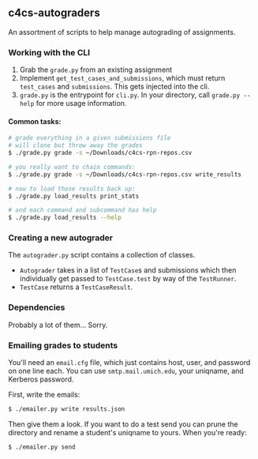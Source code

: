 c4cs-autograders
------------------

An assortment of scripts to help manage autograding of assignments.

### Working with the CLI

1. Grab the `grade.py` from an existing assignment
1. Implement `get_test_cases_and_submissions`, which must return 
    `test_cases` and `submissions`. This gets injected into the cli.
1. `grade.py` is the entrypoint for `cli.py`. In your directory, call
   `grade.py --help` for more usage information.

#### Common tasks:

```bash
# grade everything in a given submissions file
# will clone but throw away the grades
$ ./grade.py grade -s ~/Downloads/c4cs-rpn-repos.csv 

# you really want to chain commands:
$ ./grade.py grade -s ~/Downloads/c4cs-rpn-repos.csv write_results

# now to load those results back up:
$ ./grade.py load_results print_stats

# and each command and subcommand has help
$ ./grade.py load_results --help
```

### Creating a new autograder
The `autograder.py` script contains a collection of classes.

- `Autograder` takes in a list of `TestCase`s and submissions which then
  individually get passed to `TestCase.test` by way of the `TestRunner`.
- `TestCase` returns a `TestCaseResult`.

### Dependencies
Probably a lot of them... Sorry.

### Emailing grades to students

You'll need an `email.cfg` file, which just contains host, user, and password on
one line each. You can use `smtp.mail.umich.edu`, your uniqname, and Kerberos
password.

First, write the emails:

```bash
$ ./emailer.py write results.json
```

Then give them a look. If you want to do a test send you can prune the directory
and rename a student's uniqname to yours. When you're ready:

```bash
$ ./emailer.py send
```
